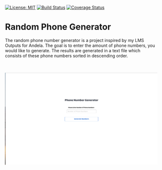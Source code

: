 [![License: MIT](https://img.shields.io/badge/License-MIT-yellow.svg)](https://opensource.org/licenses/MIT)
[![Build Status](https://travis-ci.com/benfluleck/random-phone-number-generator.svg?branch=develop)](https://travis-ci.com/benfluleck/random-phone-number-generator)
[![Coverage Status](https://coveralls.io/repos/github/benfluleck/random-phone-number-generator/badge.svg?branch=chore-implement-tests-for-apis)](https://coveralls.io/github/benfluleck/random-phone-number-generator?branch=chore-implement-tests-for-apis)

# Random Phone Generator

The random phone number generator is a project inspired by my LMS Outputs for Andela. The goal is to enter the amount of phone numbers, you would like to generate. The results are generated in a text file which consists of these phone numbers sorted in descending order.

<br />
<br />

<img width="1440" alt="Phone-number-generator-screenshot" src="./screenshot/homepage.png">

